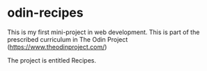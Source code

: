 # odin-recipes

This is my first mini-project in web development. This is part of the prescribed curriculum in The Odin Project (https://www.theodinproject.com/)

The project is entitled Recipes.